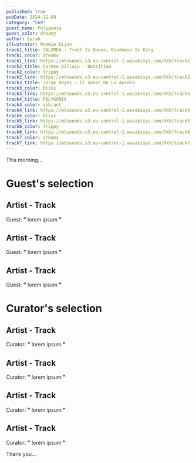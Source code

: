 ```yaml
---
published: true
pubDate: 2024-12-08
category: "569"
guest_name: Polygonia
guest_color: dreamy
author: Sarah
illustrator: Noémie Dijon
track1_title: SALOMEA - Truth Is Queen, Kindness Is King
track1_color: dreamy
track1_link: https://mtsounds.s3.eu-central-1.wasabisys.com/XXX/track1.mp3
track2_title: Carmen Villain - Nutrition
track2_color: trippy
track2_link: https://mtsounds.s3.eu-central-1.wasabisys.com/XXX/track2.mp3
track3_title: Jorge Reyes – El Senor De La Aurora
track3_color: bliss
track3_link: https://mtsounds.s3.eu-central-1.wasabisys.com/XXX/track3.mp3
track4_title: POLYGONIA
track4_color: vibrant
track4_link: https://mtsounds.s3.eu-central-1.wasabisys.com/XXX/track4.mp3
track5_color: bliss
track5_link: https://mtsounds.s3.eu-central-1.wasabisys.com/XXX/track5.mp3
track6_color: trippy
track6_link: https://mtsounds.s3.eu-central-1.wasabisys.com/XXX/track6.mp3
track7_color: dreamy
track7_link: https://mtsounds.s3.eu-central-1.wasabisys.com/XXX/track7.mp3
---
```

This morning... 
 # Guest's selection 
 ## Artist - Track 
 Guest: **"** lorem ipsum **"** 
 ## Artist - Track 
 Guest: **"** lorem ipsum **"** 
 ## Artist - Track 
 Guest: **"** lorem ipsum **"** 
 # Curator's selection 
 ## Artist - Track 
 Curator: **"** lorem ipsum **"** 
 ## Artist - Track 
 Curator: **"** lorem ipsum **"** 
 ## Artist - Track 
 Curator: **"** lorem ipsum **"** 
 ## Artist - Track 
 Curator: **"** lorem ipsum **"** 

 Thank you... 
